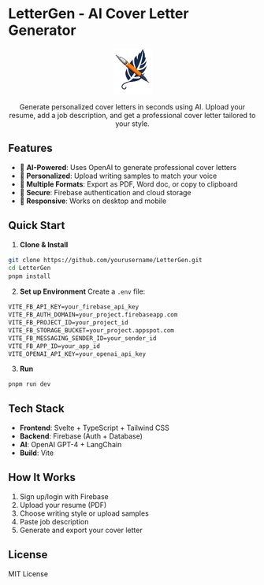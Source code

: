 # LetterGen - AI Cover Letter Generator

<div align="center">

![LetterGen Logo](public/LetterGen.ico)

Generate personalized cover letters in seconds using AI. Upload your resume, add a job description, and get a professional cover letter tailored to your style.

</div>

## Features

- 🤖 **AI-Powered**: Uses OpenAI to generate professional cover letters
- 📝 **Personalized**: Upload writing samples to match your voice
- 📄 **Multiple Formats**: Export as PDF, Word doc, or copy to clipboard
- 🔐 **Secure**: Firebase authentication and cloud storage
- 📱 **Responsive**: Works on desktop and mobile

## Quick Start

1. **Clone & Install**

```bash
git clone https://github.com/yourusername/LetterGen.git
cd LetterGen
pnpm install
```

2. **Set up Environment**
   Create a `.env` file:

```env
VITE_FB_API_KEY=your_firebase_api_key
VITE_FB_AUTH_DOMAIN=your_project.firebaseapp.com
VITE_FB_PROJECT_ID=your_project_id
VITE_FB_STORAGE_BUCKET=your_project.appspot.com
VITE_FB_MESSAGING_SENDER_ID=your_sender_id
VITE_FB_APP_ID=your_app_id
VITE_OPENAI_API_KEY=your_openai_api_key
```

3. **Run**

```bash
pnpm run dev
```

## Tech Stack

- **Frontend**: Svelte + TypeScript + Tailwind CSS
- **Backend**: Firebase (Auth + Database)
- **AI**: OpenAI GPT-4 + LangChain
- **Build**: Vite

## How It Works

1. Sign up/login with Firebase
2. Upload your resume (PDF)
3. Choose writing style or upload samples
4. Paste job description
5. Generate and export your cover letter

## License

MIT License
